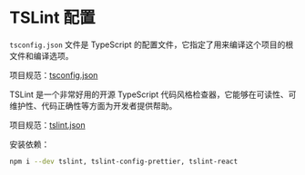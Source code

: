 TSLint 配置
===

`tsconfig.json` 文件是 TypeScript 的配置文件，它指定了用来编译这个项目的根文件和编译选项。

项目规范：[tsconfig.json](./rules/tsconfig.json)

TSLint 是一个非常好用的开源 TypeScript 代码风格检查器，它能够在可读性、可维护性、代码正确性等方面为开发者提供帮助。

项目规范：[tslint.json](./rules/tslint.json)

安装依赖：
```bash
npm i --dev tslint, tslint-config-prettier, tslint-react
```
